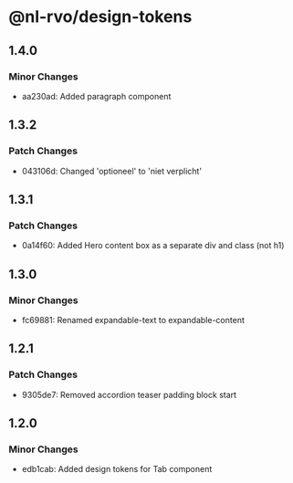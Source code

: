 # @nl-rvo/design-tokens

## 1.4.0

### Minor Changes

- aa230ad: Added paragraph component

## 1.3.2

### Patch Changes

- 043106d: Changed 'optioneel' to 'niet verplicht'

## 1.3.1

### Patch Changes

- 0a14f60: Added Hero content box as a separate div and class (not h1)

## 1.3.0

### Minor Changes

- fc69881: Renamed expandable-text to expandable-content

## 1.2.1

### Patch Changes

- 9305de7: Removed accordion teaser padding block start

## 1.2.0

### Minor Changes

- edb1cab: Added design tokens for Tab component
